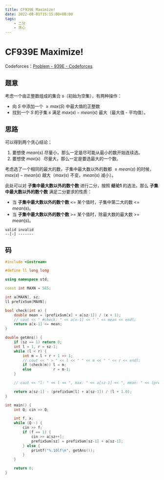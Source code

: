 ```yaml
---
title: CF939E Maximize!
date: 2022-08-01T15:15:00+08:00
tags:
    - 二分
    - 贪心
---
```


# CF939E Maximize!

Codeforces：[Problem - 939E - Codeforces](https://codeforces.com/problemset/problem/939/E)

## 题意

考虑一个由正整数组成的集合 $s$（初始为空集），有两种操作：

- 向 $S$ 中添加一个 $\geq max(S)$ 中最大值的正整数
- 找到一个 $S$ 的子集 $s$ 满足 $max(s) - mean(s)$ 最大（最大值 - 平均值）。

## 思路

可以得到两个贪心结论：

1. 要想使 $mean(s)$ 尽量小，那么一定是尽可能从最小的数开始连续选。
2. 要想使 $max(s)\;\;$ 尽量大，那么一定是要选最大的一个数。

考虑选了一个相同的最大的数，子集中最大数以外的数都 $\leq mean(s)$ 的时候，$max(s) - mean(s)$ 越大（$max(s)$ 不变，$mean(s)$ 减小）。

此处可以对 **子集中最大数以外的数个数** 进行二分，按照 **结论1** 的选法，那么 **子集中最大数以外的数个数** 满足二分要求的性质：

- 当 **子集中最大数以外的数个数** <= 某个值时，子集中第二大的数 <= $mean(s)$。
- 当 **子集中最大数以外的数个数** >= 某个值时，除最大数的最大数 >= $mean(s)$。

```
valid invalid
--[-] -------
```

## 码

```cpp
#include <iostream>

#define ll long long

using namespace std;

const int MAXN = 5E5;

int a[MAXN], sz;
ll prefixSum[MAXN];

bool check(int x) {
    double mean = (prefixSum[x] + a[sz-1]) / (x + 1);
    // cout << " #check: " << a[x-1] << " " << mean << endl;
    return a[x-1] <= mean;
}

double getAns() {
    if (sz == 1) return 0;
    int l = 1, r = sz-1;
    while (l < r) {
        int m = l + r + 1 >> 1;
        // cout << " > " << l << " " << m << " " << r << endl;
        if (check(m)) l = m;
        else          r = m-1;
    }

    // cout << "l: " << l << ", max: " << a[sz-1] << ", mean: " << (prefixSum[l] + a[sz-1]) / (l + 1.0) << endl;

    return a[sz-1] - (prefixSum[l] + a[sz-1]) / (l + 1.0);
}

int main() {
    int Q; cin >> Q;

    int f, x;
    while (Q--) {
        cin >> f;
        if (f == 1) {
            cin >> a[sz++];
            prefixSum[sz] = prefixSum[sz-1] + a[sz-1];
        } else {
            printf("%.10lf\n", getAns());
        }
    }

    return 0;
}

```